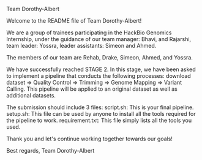 Team Dorothy-Albert

Welcome to the README file of Team Dorothy-Albert!

We are a group of trainees participating in the HackBio Genomics Internship, under the guidance of our team manager: Bhavi, and Rajarshi, team leader: Yossra, leader assistants: Simeon and Ahmed.

The members of our team are Rehab, Drake, Simeon, Ahmed, and Yossra.

We have successfully reached STAGE 2. In this stage, we have been asked to implement a pipeline that conducts the following processes: download dataset => Quality Control => Trimming => Genome Mapping => Variant Calling. This pipeline will be applied to an original dataset as well as additional datasets.

The submission should include 3 files:
script.sh: This is your final pipeline.
setup.sh: This file can be used by anyone to install all the tools required for the pipeline to work.
requirement.txt: This file simply lists all the tools you used.

Thank you and let's continue working together towards our goals!

Best regards,
Team Dorothy-Albert
